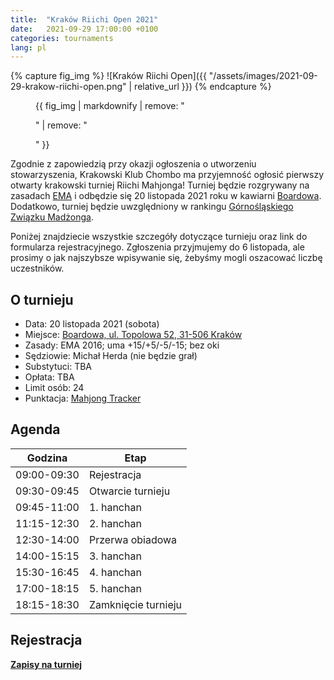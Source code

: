 ```yaml
---
title:  "Kraków Riichi Open 2021"
date:   2021-09-29 17:00:00 +0100
categories: tournaments
lang: pl
---
```


{% capture fig_img %}
![Kraków Riichi Open]({{ "/assets/images/2021-09-29-krakow-riichi-open.png" | relative_url }})
{% endcapture %}

<figure>
  {{ fig_img | markdownify | remove: "<p>" | remove: "</p>" }}
</figure>

Zgodnie z zapowiedzią przy okazji ogłoszenia o utworzeniu stowarzyszenia,
Krakowski Klub Chombo ma przyjemność ogłosić pierwszy otwarty krakowski turniej
Riichi Mahjonga! Turniej będzie rozgrywany na
zasadach [EMA](http://mahjong-europe.org/) i odbędzie się 20 listopada 2021 roku
w kawiarni [Boardowa](http://boardowa.pl/). Dodatkowo, turniej będzie
uwzględniony w rankingu
[Górnośląskiego Związku Madżonga](https://mahjongsilesia.wordpress.com/).

Poniżej znajdziecie wszystkie szczegóły dotyczące turnieju oraz link do
formularza rejestracyjnego. Zgłoszenia przyjmujemy do 6 listopada, ale prosimy o
jak najszybsze wpisywanie się, żebyśmy mogli oszacować liczbę uczestników.

## O turnieju

* Data: 20 listopada 2021 (sobota)
* Miejsce: [Boardowa, ul. Topolowa 52, 31-506 Kraków](https://g.page/Boardowa)
* Zasady: EMA 2016; uma +15/+5/-5/-15; bez oki
* Sędziowie: Michał Herda (nie będzie grał)
* Substytuci: TBA
* Opłata: TBA
* Limit osób: 24
* Punktacja: [Mahjong Tracker](https://mahjongtracker.com/)

## Agenda

| Godzina     | Etap                |
|-------------|---------------------|
| 09:00-09:30 | Rejestracja         |
| 09:30-09:45 | Otwarcie turnieju   |
| 09:45-11:00 | 1. hanchan          |
| 11:15-12:30 | 2. hanchan          |
| 12:30-14:00 | Przerwa obiadowa    |
| 14:00-15:15 | 3. hanchan          |
| 15:30-16:45 | 4. hanchan          |
| 17:00-18:15 | 5. hanchan          |
| 18:15-18:30 | Zamknięcie turnieju |

## Rejestracja

**[Zapisy na turniej](https://forms.gle/aVrUS6SYSb3dMg2W7)**
